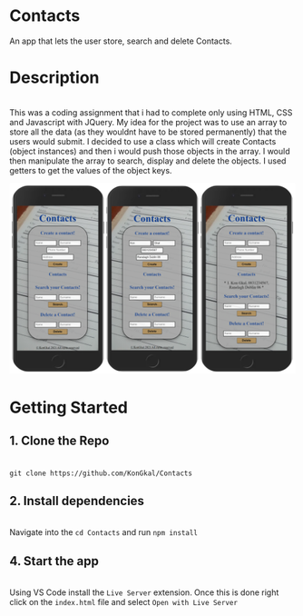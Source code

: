 # Contacts
An app that lets the user store, search and delete Contacts.

# Description
\
This was a coding assignment that i had to complete only using HTML, CSS and Javascript with JQuery.
My idea for the project was to use an array to store
all the data (as they wouldnt have to be stored permanently) that the users would submit.
I decided to use a class which will create Contacts (object instances)
and then i would push those objects in the array.
I would then manipulate the array to search, display and delete the objects.
I used getters to get the values of the object keys.


<img src="image/image.png" alt="home" width="800"/>


# Getting Started 

## 1. Clone the Repo 
\
`git clone https://github.com/KonGkal/Contacts`

## 2. Install dependencies
\
  Navigate into the `cd Contacts` and run `npm install`

## 4. Start the app
\
  Using VS Code install the `Live Server` extension.
  Once this is done right click on the `index.html` file and select
  `Open with Live Server`




